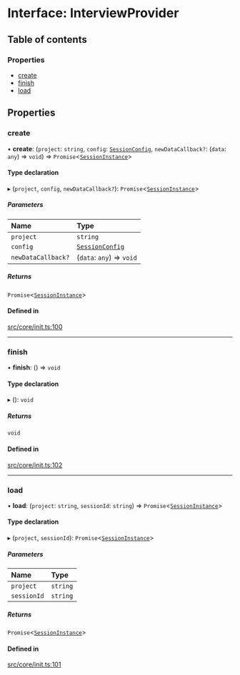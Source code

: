 # Interface: InterviewProvider

## Table of contents

### Properties

- [create](../wiki/InterviewProvider#create)
- [finish](../wiki/InterviewProvider#finish)
- [load](../wiki/InterviewProvider#load)

## Properties

### create

• **create**: (`project`: `string`, `config`: [`SessionConfig`](../wiki/SessionConfig), `newDataCallback?`: (`data`: `any`) => `void`) => `Promise`<[`SessionInstance`](../wiki/SessionInstance)\>

#### Type declaration

▸ (`project`, `config`, `newDataCallback?`): `Promise`<[`SessionInstance`](../wiki/SessionInstance)\>

##### Parameters

| Name | Type |
| :------ | :------ |
| `project` | `string` |
| `config` | [`SessionConfig`](../wiki/SessionConfig) |
| `newDataCallback?` | (`data`: `any`) => `void` |

##### Returns

`Promise`<[`SessionInstance`](../wiki/SessionInstance)\>

#### Defined in

[src/core/init.ts:100](https://github.com/decisively-io/interview-sdk/blob/8da077f/src/core/init.ts#L100)

___

### finish

• **finish**: () => `void`

#### Type declaration

▸ (): `void`

##### Returns

`void`

#### Defined in

[src/core/init.ts:102](https://github.com/decisively-io/interview-sdk/blob/8da077f/src/core/init.ts#L102)

___

### load

• **load**: (`project`: `string`, `sessionId`: `string`) => `Promise`<[`SessionInstance`](../wiki/SessionInstance)\>

#### Type declaration

▸ (`project`, `sessionId`): `Promise`<[`SessionInstance`](../wiki/SessionInstance)\>

##### Parameters

| Name | Type |
| :------ | :------ |
| `project` | `string` |
| `sessionId` | `string` |

##### Returns

`Promise`<[`SessionInstance`](../wiki/SessionInstance)\>

#### Defined in

[src/core/init.ts:101](https://github.com/decisively-io/interview-sdk/blob/8da077f/src/core/init.ts#L101)
